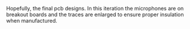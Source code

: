 Hopefully, the final pcb designs. In this iteration the microphones are on breakout boards and the traces are enlarged to ensure proper insulation when manufactured. 

